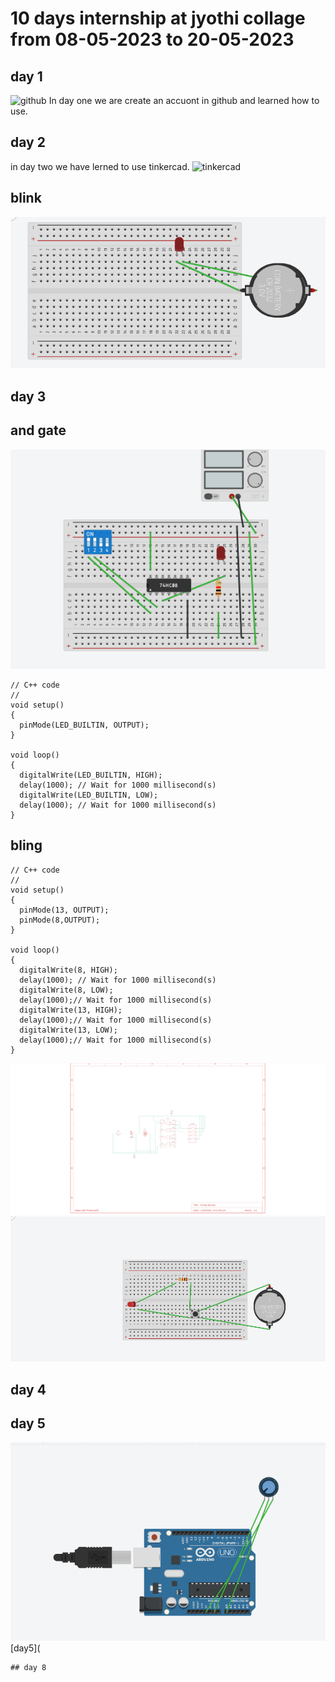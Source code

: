 # 10 days internship at jyothi collage from 08-05-2023 to 20-05-2023
## day 1
![github](https://github.com/jineeshms/jineesh)
In day one we are create an accuont in github and learned how  to use.
## day 2
in day two we have lerned  to use tinkercad.
![tinkercad](https://www.tinkercad.com/dashboard)
## blink
![day2](https://github.com/jineeshms/jineesh/blob/main/day2.png)
## day 3
## and gate
![and](https://github.com/jineeshms/jineesh/blob/main/and.png)
```
// C++ code
//
void setup()
{
  pinMode(LED_BUILTIN, OUTPUT);
}

void loop()
{
  digitalWrite(LED_BUILTIN, HIGH);
  delay(1000); // Wait for 1000 millisecond(s)
  digitalWrite(LED_BUILTIN, LOW);
  delay(1000); // Wait for 1000 millisecond(s)
}
```
## bling
```
// C++ code
//
void setup()
{
  pinMode(13, OUTPUT);
  pinMode(8,OUTPUT);
}

void loop()
{
  digitalWrite(8, HIGH);
  delay(1000); // Wait for 1000 millisecond(s)
  digitalWrite(8, LOW);
  delay(1000);// Wait for 1000 millisecond(s)
  digitalWrite(13, HIGH);
  delay(1000);// Wait for 1000 millisecond(s)
  digitalWrite(13, LOW);
  delay(1000);// Wait for 1000 millisecond(s)
}
```
![day3](https://github.com/jineeshms/jineesh/blob/main/and2.png)
![day3](https://github.com/jineeshms/jineesh/blob/main/and3.png)


## day 4

## day 5
![day5](https://github.com/jineeshms/jineesh/blob/main/day5.png)
[day5](
````
## day 8
